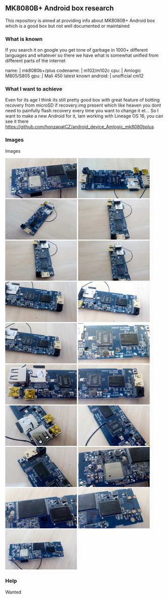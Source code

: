 ## MK8080B+ Android box research

This repository is aimed at providing info about MK8080B+ Android box which is a good box but not well documented or maintained

### What is known

If you search it on google you get tone of garbage in 1000+ different languages and whatever so there we have what is somewhat unified from different parts of the internet

name: | mk8080b+/plus
codename: | m102/m102c
cpu: | Amlogic M805/S805
gpu: | Mali 450
latest known android: | unofficial cm12

### What I want to achieve

Even for its age I think its still pretty good box with great feature of botting recovery from microSD if recovery.img present which like heaven you dont need to painfully flash recovery every time you want to change it et... So I want to make a new Android for it, Iam working with Lineage OS 16, you can see it there https://github.com/honzapatCZ/android_device_Amlogic_mk8080bplus

### Images

Images

<img src="img/device (1).jpg" width="45%">
<img src="img/device (2).jpg" width="45%">
<img src="img/device (3).jpg" width="45%">
<img src="img/device (4).jpg" width="45%">
<img src="img/device (5).jpg" width="45%">
<img src="img/device (6).jpg" width="45%">
<img src="img/device (7).jpg" width="45%">
<img src="img/device (8).jpg" width="45%">
<img src="img/device (9).jpg" width="45%">
<img src="img/device (10).jpg" width="45%">
<img src="img/device (11).jpg" width="45%">
<img src="img/device (12).jpg" width="45%"> 
<img src="img/device (13).jpg" width="45%"> 
<img src="img/device (14).jpg" width="45%">
<img src="img/device (15).jpg" width="45%">
<img src="img/device (16).jpg" width="45%">
<img src="img/device (17).jpg" width="45%">
<img src="img/device (18).jpg" width="45%"> 
<img src="img/device (19).jpg" width="45%">

### Help

Wanted
